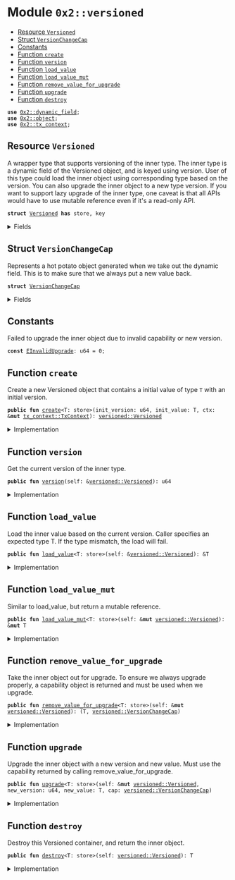 
<a name="0x2_versioned"></a>

# Module `0x2::versioned`



-  [Resource `Versioned`](#0x2_versioned_Versioned)
-  [Struct `VersionChangeCap`](#0x2_versioned_VersionChangeCap)
-  [Constants](#@Constants_0)
-  [Function `create`](#0x2_versioned_create)
-  [Function `version`](#0x2_versioned_version)
-  [Function `load_value`](#0x2_versioned_load_value)
-  [Function `load_value_mut`](#0x2_versioned_load_value_mut)
-  [Function `remove_value_for_upgrade`](#0x2_versioned_remove_value_for_upgrade)
-  [Function `upgrade`](#0x2_versioned_upgrade)
-  [Function `destroy`](#0x2_versioned_destroy)


<pre><code><b>use</b> <a href="dynamic_field.md#0x2_dynamic_field">0x2::dynamic_field</a>;
<b>use</b> <a href="object.md#0x2_object">0x2::object</a>;
<b>use</b> <a href="tx_context.md#0x2_tx_context">0x2::tx_context</a>;
</code></pre>



<a name="0x2_versioned_Versioned"></a>

## Resource `Versioned`

A wrapper type that supports versioning of the inner type.
The inner type is a dynamic field of the Versioned object, and is keyed using version.
User of this type could load the inner object using corresponding type based on the version.
You can also upgrade the inner object to a new type version.
If you want to support lazy upgrade of the inner type, one caveat is that all APIs would have
to use mutable reference even if it's a read-only API.


<pre><code><b>struct</b> <a href="versioned.md#0x2_versioned_Versioned">Versioned</a> <b>has</b> store, key
</code></pre>



<details>
<summary>Fields</summary>


<dl>
<dt>
<code>id: <a href="object.md#0x2_object_UID">object::UID</a></code>
</dt>
<dd>

</dd>
<dt>
<code>version: u64</code>
</dt>
<dd>

</dd>
</dl>


</details>

<a name="0x2_versioned_VersionChangeCap"></a>

## Struct `VersionChangeCap`

Represents a hot potato object generated when we take out the dynamic field.
This is to make sure that we always put a new value back.


<pre><code><b>struct</b> <a href="versioned.md#0x2_versioned_VersionChangeCap">VersionChangeCap</a>
</code></pre>



<details>
<summary>Fields</summary>


<dl>
<dt>
<code>versioned_id: <a href="object.md#0x2_object_ID">object::ID</a></code>
</dt>
<dd>

</dd>
<dt>
<code>old_version: u64</code>
</dt>
<dd>

</dd>
</dl>


</details>

<a name="@Constants_0"></a>

## Constants


<a name="0x2_versioned_EInvalidUpgrade"></a>

Failed to upgrade the inner object due to invalid capability or new version.


<pre><code><b>const</b> <a href="versioned.md#0x2_versioned_EInvalidUpgrade">EInvalidUpgrade</a>: u64 = 0;
</code></pre>



<a name="0x2_versioned_create"></a>

## Function `create`

Create a new Versioned object that contains a initial value of type <code>T</code> with an initial version.


<pre><code><b>public</b> <b>fun</b> <a href="versioned.md#0x2_versioned_create">create</a>&lt;T: store&gt;(init_version: u64, init_value: T, ctx: &<b>mut</b> <a href="tx_context.md#0x2_tx_context_TxContext">tx_context::TxContext</a>): <a href="versioned.md#0x2_versioned_Versioned">versioned::Versioned</a>
</code></pre>



<details>
<summary>Implementation</summary>


<pre><code><b>public</b> <b>fun</b> <a href="versioned.md#0x2_versioned_create">create</a>&lt;T: store&gt;(init_version: u64, init_value: T, ctx: &<b>mut</b> TxContext): <a href="versioned.md#0x2_versioned_Versioned">Versioned</a> {
    <b>let</b> self = <a href="versioned.md#0x2_versioned_Versioned">Versioned</a> {
        id: <a href="object.md#0x2_object_new">object::new</a>(ctx),
        version: init_version,
    };
    <a href="dynamic_field.md#0x2_dynamic_field_add">dynamic_field::add</a>(&<b>mut</b> self.id, init_version, init_value);
    self
}
</code></pre>



</details>

<a name="0x2_versioned_version"></a>

## Function `version`

Get the current version of the inner type.


<pre><code><b>public</b> <b>fun</b> <a href="versioned.md#0x2_versioned_version">version</a>(self: &<a href="versioned.md#0x2_versioned_Versioned">versioned::Versioned</a>): u64
</code></pre>



<details>
<summary>Implementation</summary>


<pre><code><b>public</b> <b>fun</b> <a href="versioned.md#0x2_versioned_version">version</a>(self: &<a href="versioned.md#0x2_versioned_Versioned">Versioned</a>): u64 {
    self.version
}
</code></pre>



</details>

<a name="0x2_versioned_load_value"></a>

## Function `load_value`

Load the inner value based on the current version. Caller specifies an expected type T.
If the type mismatch, the load will fail.


<pre><code><b>public</b> <b>fun</b> <a href="versioned.md#0x2_versioned_load_value">load_value</a>&lt;T: store&gt;(self: &<a href="versioned.md#0x2_versioned_Versioned">versioned::Versioned</a>): &T
</code></pre>



<details>
<summary>Implementation</summary>


<pre><code><b>public</b> <b>fun</b> <a href="versioned.md#0x2_versioned_load_value">load_value</a>&lt;T: store&gt;(self: &<a href="versioned.md#0x2_versioned_Versioned">Versioned</a>): &T {
    <a href="dynamic_field.md#0x2_dynamic_field_borrow">dynamic_field::borrow</a>(&self.id, self.version)
}
</code></pre>



</details>

<a name="0x2_versioned_load_value_mut"></a>

## Function `load_value_mut`

Similar to load_value, but return a mutable reference.


<pre><code><b>public</b> <b>fun</b> <a href="versioned.md#0x2_versioned_load_value_mut">load_value_mut</a>&lt;T: store&gt;(self: &<b>mut</b> <a href="versioned.md#0x2_versioned_Versioned">versioned::Versioned</a>): &<b>mut</b> T
</code></pre>



<details>
<summary>Implementation</summary>


<pre><code><b>public</b> <b>fun</b> <a href="versioned.md#0x2_versioned_load_value_mut">load_value_mut</a>&lt;T: store&gt;(self: &<b>mut</b> <a href="versioned.md#0x2_versioned_Versioned">Versioned</a>): &<b>mut</b> T {
    <a href="dynamic_field.md#0x2_dynamic_field_borrow_mut">dynamic_field::borrow_mut</a>(&<b>mut</b> self.id, self.version)
}
</code></pre>



</details>

<a name="0x2_versioned_remove_value_for_upgrade"></a>

## Function `remove_value_for_upgrade`

Take the inner object out for upgrade. To ensure we always upgrade properly, a capability object is returned
and must be used when we upgrade.


<pre><code><b>public</b> <b>fun</b> <a href="versioned.md#0x2_versioned_remove_value_for_upgrade">remove_value_for_upgrade</a>&lt;T: store&gt;(self: &<b>mut</b> <a href="versioned.md#0x2_versioned_Versioned">versioned::Versioned</a>): (T, <a href="versioned.md#0x2_versioned_VersionChangeCap">versioned::VersionChangeCap</a>)
</code></pre>



<details>
<summary>Implementation</summary>


<pre><code><b>public</b> <b>fun</b> <a href="versioned.md#0x2_versioned_remove_value_for_upgrade">remove_value_for_upgrade</a>&lt;T: store&gt;(self: &<b>mut</b> <a href="versioned.md#0x2_versioned_Versioned">Versioned</a>): (T, <a href="versioned.md#0x2_versioned_VersionChangeCap">VersionChangeCap</a>) {
    (
        <a href="dynamic_field.md#0x2_dynamic_field_remove">dynamic_field::remove</a>(&<b>mut</b> self.id, self.version),
        <a href="versioned.md#0x2_versioned_VersionChangeCap">VersionChangeCap</a> {
            versioned_id: <a href="object.md#0x2_object_id">object::id</a>(self),
            old_version: self.version,
        }
    )
}
</code></pre>



</details>

<a name="0x2_versioned_upgrade"></a>

## Function `upgrade`

Upgrade the inner object with a new version and new value. Must use the capability returned
by calling remove_value_for_upgrade.


<pre><code><b>public</b> <b>fun</b> <a href="versioned.md#0x2_versioned_upgrade">upgrade</a>&lt;T: store&gt;(self: &<b>mut</b> <a href="versioned.md#0x2_versioned_Versioned">versioned::Versioned</a>, new_version: u64, new_value: T, cap: <a href="versioned.md#0x2_versioned_VersionChangeCap">versioned::VersionChangeCap</a>)
</code></pre>



<details>
<summary>Implementation</summary>


<pre><code><b>public</b> <b>fun</b> <a href="versioned.md#0x2_versioned_upgrade">upgrade</a>&lt;T: store&gt;(self: &<b>mut</b> <a href="versioned.md#0x2_versioned_Versioned">Versioned</a>, new_version: u64, new_value: T, cap: <a href="versioned.md#0x2_versioned_VersionChangeCap">VersionChangeCap</a>) {
    <b>let</b> <a href="versioned.md#0x2_versioned_VersionChangeCap">VersionChangeCap</a> { versioned_id, old_version } = cap;
    <b>assert</b>!(versioned_id == <a href="object.md#0x2_object_id">object::id</a>(self), <a href="versioned.md#0x2_versioned_EInvalidUpgrade">EInvalidUpgrade</a>);
    <b>assert</b>!(old_version &lt; new_version, <a href="versioned.md#0x2_versioned_EInvalidUpgrade">EInvalidUpgrade</a>);
    <a href="dynamic_field.md#0x2_dynamic_field_add">dynamic_field::add</a>(&<b>mut</b> self.id, new_version, new_value);
}
</code></pre>



</details>

<a name="0x2_versioned_destroy"></a>

## Function `destroy`

Destroy this Versioned container, and return the inner object.


<pre><code><b>public</b> <b>fun</b> <a href="versioned.md#0x2_versioned_destroy">destroy</a>&lt;T: store&gt;(self: <a href="versioned.md#0x2_versioned_Versioned">versioned::Versioned</a>): T
</code></pre>



<details>
<summary>Implementation</summary>


<pre><code><b>public</b> <b>fun</b> <a href="versioned.md#0x2_versioned_destroy">destroy</a>&lt;T: store&gt;(self: <a href="versioned.md#0x2_versioned_Versioned">Versioned</a>): T {
    <b>let</b> <a href="versioned.md#0x2_versioned_Versioned">Versioned</a> { id, version } = self;
    <b>let</b> ret = <a href="dynamic_field.md#0x2_dynamic_field_remove">dynamic_field::remove</a>(&<b>mut</b> id, version);
    <a href="object.md#0x2_object_delete">object::delete</a>(id);
    ret
}
</code></pre>



</details>
